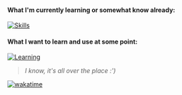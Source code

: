#### What I'm currently learning or somewhat know already:
  
[![Skills](https://skillicons.dev/icons?i=js,html,css,git,py,vscode,nvim,arch,nix&perline=5)](https://skillicons.dev)
  
#### What I want to learn and use at some point:
  
[![Learning](https://skillicons.dev/icons?i=react,nodejs,mongodb,ts,rust,tauri,svelte,docker&perline=4)](https://skillicons.dev)
  
> *I know, it's all over the place :')*

[![wakatime](https://wakatime.com/badge/user/018d46e9-27c5-48c0-8e70-1ca9f51fc980.svg)](https://wakatime.com/@018d46e9-27c5-48c0-8e70-1ca9f51fc980)
